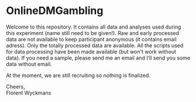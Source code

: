 # OnlineDMGambling
Welcome to this repository.
It contains all data and analyses used during this experiment (name still need to be given!).
Raw and early processed data are not available to keep participant anonymous (it contains email adress). Only the totally processed data are available.
All the scripts used for data processing have been made available (but won't work without data).
If you need a sample, please send me an email and I'll send you some data without email.

At the moment, we are still recruiting so nothing is finalized.

Cheers,  
Florent Wyckmans
